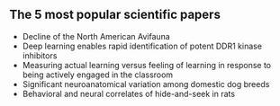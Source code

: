 <h2> The 5 most popular scientific papers </h2>

<ul>

                             

 <li><a target="_blank" href="https://github.com/manjunath5496/The-5-most-popular-scientific-papers/blob/master/ntech(1).pdf" style="text-decoration:none;">Decline of the North American Avifauna</a></li>

 <li><a target="_blank" href="https://github.com/manjunath5496/The-5-most-popular-scientific-papers/blob/master/ntech(2).pdf" style="text-decoration:none;">Deep learning enables rapid identification of potent DDR1 kinase inhibitors</a></li>

<li><a target="_blank" href="https://github.com/manjunath5496/The-5-most-popular-scientific-papers/blob/master/ntech(3).pdf" style="text-decoration:none;">Measuring actual learning versus feeling of learning in response to being actively engaged in the classroom</a></li>
 <li><a target="_blank" href="https://github.com/manjunath5496/The-5-most-popular-scientific-papers/blob/master/ntech(4).pdf" style="text-decoration:none;">Significant neuroanatomical variation among domestic dog breeds</a></li>                              
<li><a target="_blank" href="https://github.com/manjunath5496/The-5-most-popular-scientific-papers/blob/master/ntech(5).pdf" style="text-decoration:none;">Behavioral and neural correlates of hide-and-seek in rats</a></li>

  



 </ul>
